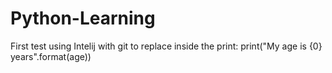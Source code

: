 # Python-Learning
First test using Intelij with git
to replace inside the print:
print("My age is {0} years".format(age))